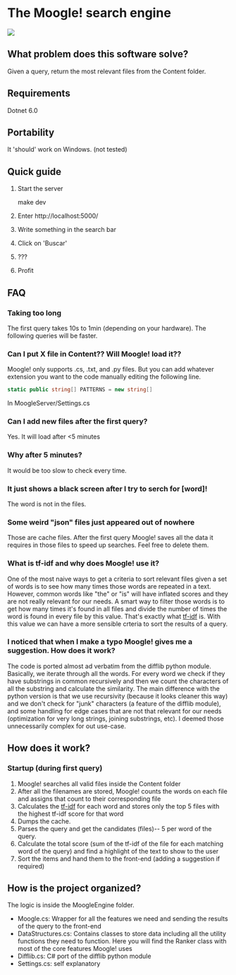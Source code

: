 The Moogle! search engine
===========================

![](moogle.png)

## What problem does this software solve?
Given a query, return the most relevant files from the Content folder.
  
## Requirements
Dotnet 6.0

## Portability

It 'should' work on Windows. (not tested)

## Quick guide
1. Start the server

    make dev

2. Enter http://localhost:5000/

3. Write something in the search bar

4. Click on 'Buscar'

5. ???

6. Profit

## FAQ
### Taking too long

The first query takes 10s to 1min (depending on your hardware). The following queries will be faster.

### Can I put X file in Content?? Will Moogle! load it??

Moogle! only supports .cs, .txt, and .py files. But you can add whatever extension you want to the code manually editing the following line.

```cs
static public string[] PATTERNS = new string[]
```

In MoogleServer/Settings.cs

### Can I add new files after the first query?

Yes. It will load after <5 minutes

### Why after 5 minutes?

It would be too slow to check every time.

### It just shows a black screen after I try to serch for [word]!

The word is not in the files.

### Some weird "json" files just appeared out of nowhere

Those are cache files. After the first query Moogle! saves all the data it requires in those files to speed up searches.
Feel free to delete them.

### What is tf-idf and why does Moogle! use it?
One of the most naive ways to get a criteria to sort relevant files given a set of words is to see how many times those words are repeated in a text. However, common words like "the" or "is" will have inflated scores and they are not really relevant for our needs. A smart way to filter those words is to get how many times it's found in all files and divide the number of times the word is found in every file by this value.
That's exactly what [tf-idf](https://en.wikipedia.org/wiki/Tf%E2%80%93idf) is. With this value we can have a more sensible crteria to sort the results of a query.

### I noticed that when I make a typo Moogle! gives me a suggestion. How does it work?
The code is ported almost ad verbatim from the difflib python module.
Basically, we iterate through all the words. For every word we check if they have substrings in common recursively and then we count the characters of all the substring and calculate the similarity.
The main difference with the python version is that we use recursivity (because it looks cleaner this way) and we don't check for "junk" characters (a feature of the difflib module), and some handling for edge cases that are not that relevant for our needs (optimization for very long strings, joining substrings, etc). I deemed those unnecessarily complex for out use-case.

## How does it work?

### Startup (during first query)

1. Moogle! searches all valid files inside the Content folder
2. After all the filenames are stored, Moogle! counts the words on each file and assigns that count to their corresponding file
3. Calculates the [tf-idf](https://en.wikipedia.org/wiki/Tf%E2%80%93idf) for each word and stores only the top 5 files with the highest tf-idf score for that word
4. Dumps the cache.
5. Parses the query and get the candidates (files)-- 5 per word of the query.
6. Calculate the total score (sum of the tf-idf of the file for each matching word of the query) and find a highlight of the text to show to the user
7. Sort the items and hand them to the front-end (adding a suggestion if required)

## How is the project organized?

The logic is inside the MoogleEngine folder.

- Moogle.cs: Wrapper for all the features we need and sending the results of the query to the front-end
- DataStructures.cs: Contains classes to store data including all the utility functions they need to function. Here you will find the Ranker class with most of the core features Moogle! uses
- Difflib.cs: C# port of the difflib python module
- Settings.cs: self explanatory
